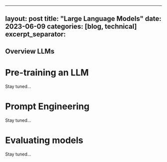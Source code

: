  ---
 layout: post
 title:  "Large Language Models"
 date:   2023-06-09
 categories: [blog, technical]
 excerpt_separator: <!--more-->
 ---

## Overview LLMs 

# Pre-training an LLM 
Stay tuned...

# Prompt Engineering 
Stay tuned...

# Evaluating models 
Stay tuned...
